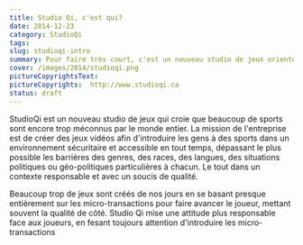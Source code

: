 ```yaml
---
title: Studio Qi, c'est qui?
date: 2014-12-23
category: StudioQi
tags: 
slug: studioqi-intro
summary: Pour faire très court, c'est un nouveau studio de jeux orienté vers le web et qui se spécialise dans les jeux de sports.
cover: /images/2014/studioqi.png
pictureCopyrightsText:
pictureCopyrights:  http://www.studioqi.ca
status: draft
---
```


StudioQi est un nouveau studio de jeux qui croie que beaucoup de sports sont encore trop méconnus par le monde entier. La mission de l'entreprise est de créer des jeux vidéos afin d'introduire les gens à des sports dans un environnement sécuritaire et accessible en tout temps, dépassant le plus possible les barrières des genres, des races, des langues, des situations politiques ou géo-politiques particulières à chacun. Le tout dans un contexte responsable et avec un soucis de qualité.

Beaucoup trop de jeux sont créés de nos jours en se basant presque entièrement sur les micro-transactions pour faire avancer le joueur, mettant souvent la qualité de côté. Studio Qi mise une attitude plus responsable face aux joueurs, en fesant toujours attention d'introduire les micro-transactions 
